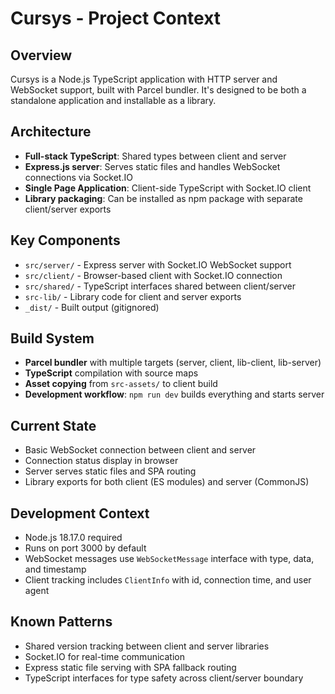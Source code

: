# Cursys - Project Context

## Overview
Cursys is a Node.js TypeScript application with HTTP server and WebSocket support, built with Parcel bundler. It's designed to be both a standalone application and installable as a library.

## Architecture
- **Full-stack TypeScript**: Shared types between client and server
- **Express.js server**: Serves static files and handles WebSocket connections via Socket.IO
- **Single Page Application**: Client-side TypeScript with Socket.IO client
- **Library packaging**: Can be installed as npm package with separate client/server exports

## Key Components
- `src/server/` - Express server with Socket.IO WebSocket support
- `src/client/` - Browser-based client with Socket.IO connection
- `src/shared/` - TypeScript interfaces shared between client/server
- `src-lib/` - Library code for client and server exports
- `_dist/` - Built output (gitignored)

## Build System
- **Parcel bundler** with multiple targets (server, client, lib-client, lib-server)
- **TypeScript** compilation with source maps
- **Asset copying** from `src-assets/` to client build
- **Development workflow**: `npm run dev` builds everything and starts server

## Current State
- Basic WebSocket connection between client and server
- Connection status display in browser
- Server serves static files and SPA routing
- Library exports for both client (ES modules) and server (CommonJS)

## Development Context
- Node.js 18.17.0 required
- Runs on port 3000 by default
- WebSocket messages use `WebSocketMessage` interface with type, data, and timestamp
- Client tracking includes `ClientInfo` with id, connection time, and user agent

## Known Patterns
- Shared version tracking between client and server libraries
- Socket.IO for real-time communication
- Express static file serving with SPA fallback routing
- TypeScript interfaces for type safety across client/server boundary 
